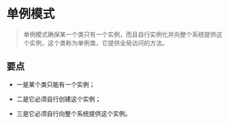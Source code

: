 # 单例模式

> 单例模式确保某一个类只有一个实例，而且自行实例化并向整个系统提供这个实例，这个类称为单例类，它提供全局访问的方法。

## 要点

- 一是某个类只能有一个实例；

- 二是它必须自行创建这个实例；

- 三是它必须自行向整个系统提供这个实例。

